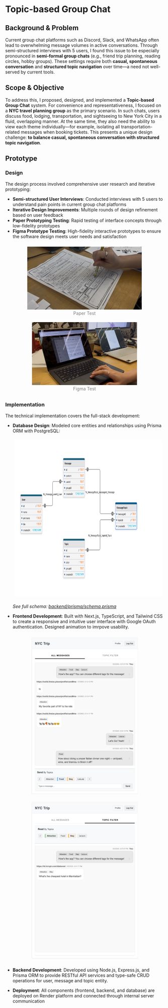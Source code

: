 # Topic-based Group Chat

## Background & Problem
Current group chat platforms such as Discord, Slack, and WhatsApp often lead to overwhelming message volumes in active conversations. Through semi-structured interviews with 5 users, I found this issue to be especially pronounced in **semi-formal group chats** (e.g., friend trip planning, reading circles, hobby groups). These settings require both **casual, spontaneous conversation** and **structured topic navigation** over time—a need not well-served by current tools.

## Scope & Objective
To address this, I proposed, designed, and implemented a **Topic-based Group Chat** system. For convenience and representativeness, I focused on a **NYC travel planning group** as the primary scenario. In such chats, users discuss food, lodging, transportation, and sightseeing to New York City in a fluid, overlapping manner. At the same time, they also need the ability to view each theme individually—for example, isolating all transportation-related messages when booking tickets. This presents a unique design challenge: **to balance casual, spontaneous conversation with structured topic navigation**.

## Prototype

### Design
The design process involved comprehensive user research and iterative prototyping:
- **Semi-structured User Interviews**: Conducted interviews with 5 users to understand pain points in current group chat platforms
- **Iterative Design Improvements**: Multiple rounds of design refinement based on user feedback
- **Paper Prototyping Testing**: Rapid testing of interface concepts through low-fidelity prototypes
- **Figma Prototype Testing**: High-fidelity interactive prototypes to ensure the software design meets user needs and satisfaction
<div style="text-align: center;">
  <figure style="display:inline-block; margin:10px;">
    <img src="imgs/paper_test.jpg" height="200" alt="pic1">
    <figcaption style="font-size:14px; color:gray;">Paper Test</figcaption>
  </figure>
  <figure style="display:inline-block; margin:10px;">
    <img src="imgs/figma_test.jpg" height="200" alt="pic2">
    <figcaption style="font-size:14px; color:gray;">Figma Test</figcaption>
  </figure>
</div>

### Implementation
The technical implementation covers the full-stack development:
- **Database Design**: Modeled core entities and relationships using Prisma ORM with PostgreSQL:
    <figure style="display:inline-block; margin:5px;">
    <img src="imgs/db_diagram.png" height="500" alt="pic1">
    </figure>

  *See full schema: [backend/prisma/schema.prisma](backend/prisma/schema.prisma)*

- **Frontend Development**: Built with Next.js, TypeScript, and Tailwind CSS to create a responsive and intuitive user interface with Google OAuth authentication. Designed animation to imrpove usability.
<div style="text-align: center;">
  <figure style="display:inline-block; margin:10px;">
    <img src="imgs/ui_01.png" height="500" alt="pic1">
  </figure>
  <figure style="display:inline-block; margin:10px;">
    <img src="imgs/ui_02.png" height="500" alt="pic2">
  </figure>
</div>


- **Backend Development**: Developed using Node.js, Express.js, and Prisma ORM to provide RESTful API services and type-safe CRUD operations for user, message and topic entity.

- **Deployment**: All components (frontend, backend, and database) are deployed on Render platform and connected through internal server communication
